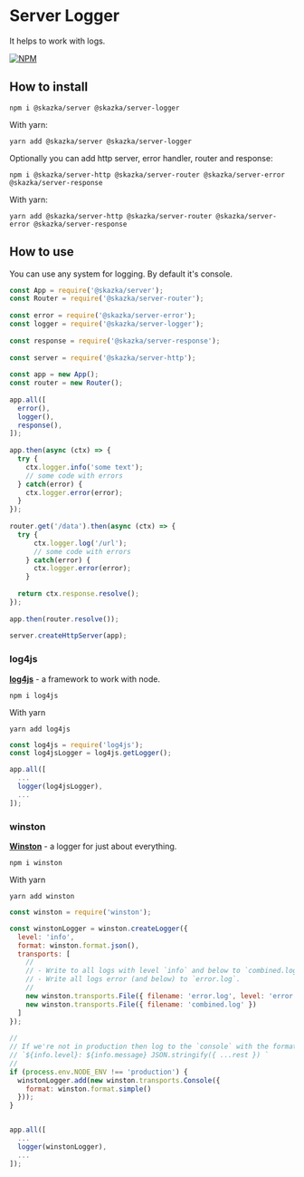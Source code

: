 # Server Logger

It helps to work with logs.


[![NPM](https://nodei.co/npm/@skazka/server-logger.png)](https://npmjs.org/package/@skazka/server-logger)

## How to install

    npm i @skazka/server @skazka/server-logger
    
With yarn:

    yarn add @skazka/server @skazka/server-logger
    
Optionally you can add http server, error handler, router and response:

    npm i @skazka/server-http @skazka/server-router @skazka/server-error @skazka/server-response
      
With yarn:

    yarn add @skazka/server-http @skazka/server-router @skazka/server-error @skazka/server-response

## How to use

You can use any system for logging.
By default it's console.

```javascript
const App = require('@skazka/server');
const Router = require('@skazka/server-router');
        
const error = require('@skazka/server-error');
const logger = require('@skazka/server-logger');
        
const response = require('@skazka/server-response');
        
const server = require('@skazka/server-http');
        
const app = new App();
const router = new Router();
        
app.all([
  error(),
  logger(),
  response(),
]);
    
app.then(async (ctx) => {
  try {
    ctx.logger.info('some text');
    // some code with errors
  } catch(error) {
    ctx.logger.error(error);
  }
});
    
router.get('/data').then(async (ctx) => {
  try {
      ctx.logger.log('/url');
      // some code with errors
    } catch(error) {
      ctx.logger.error(error);
    }
            
  return ctx.response.resolve(); 
});
        
app.then(router.resolve());
        
server.createHttpServer(app);
```

### log4js

**[log4js](https://www.npmjs.com/package/log4js)** - a framework to work with node.

    npm i log4js

With yarn

    yarn add log4js
    
```javascript
const log4js = require('log4js');
const log4jsLogger = log4js.getLogger();

app.all([
  ...
  logger(log4jsLogger),
  ...
]);
```

### winston

**[Winston](https://www.npmjs.com/package/winston)** - a logger for just about everything.

    npm i winston

With yarn

    yarn add winston
    
```javascript
const winston = require('winston');

const winstonLogger = winston.createLogger({
  level: 'info',
  format: winston.format.json(),
  transports: [
    //
    // - Write to all logs with level `info` and below to `combined.log` 
    // - Write all logs error (and below) to `error.log`.
    //
    new winston.transports.File({ filename: 'error.log', level: 'error' }),
    new winston.transports.File({ filename: 'combined.log' })
  ]
});
 
//
// If we're not in production then log to the `console` with the format:
// `${info.level}: ${info.message} JSON.stringify({ ...rest }) `
// 
if (process.env.NODE_ENV !== 'production') {
  winstonLogger.add(new winston.transports.Console({
    format: winston.format.simple()
  }));
}


app.all([
  ...
  logger(winstonLogger),
  ...
]);
```
